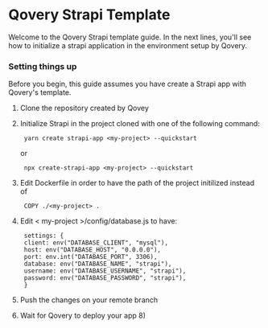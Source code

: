 # Qovery Strapi Template


Welcome to the Qovery Strapi template guide. In the next lines, you'll see how to initialize a strapi application in the environment setup by Qovery.

### Setting things up

Before you begin, this guide assumes you have create a Strapi app with Qovery's template.

1. Clone the repository created by Qovey
2. Initialize Strapi in the project cloned with one of the following command:

        yarn create strapi-app <my-project> --quickstart
  
      or
    
        npx create-strapi-app <my-project> --quickstart
    
3. Edit Dockerfile in order to have the path of the project initilized instead of 
  
        COPY ./<my-project> .
        
4. Edit < my-project >/config/database.js to have:

        settings: {
        client: env("DATABASE_CLIENT", "mysql"),
        host: env("DATABASE_HOST", "0.0.0.0"),
        port: env.int("DATABASE_PORT", 3306),
        database: env("DATABASE_NAME", "strapi"),
        username: env("DATABASE_USERNAME", "strapi"),
        password: env("DATABASE_PASSWORD", "strapi"),
        }
        
6. Push the changes on your remote branch
7. Wait for Qovery to deploy your app 8)
